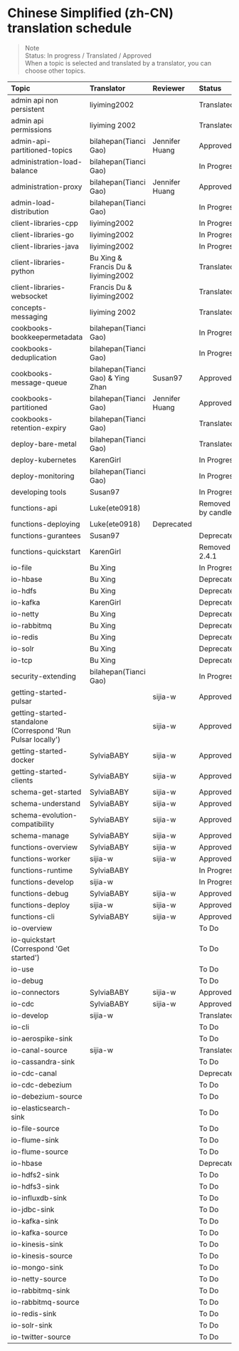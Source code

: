 # Chinese Simplified (zh-CN) translation schedule

> Note  
> Status: In progress / Translated / Approved    
> When a topic is selected and translated by a translator, you can choose other topics.

Topic | Translator | Reviewer | Status 
:-----|:-----------|:---------|:------
admin api non persistent | liyiming2002 |  | Translated
admin api permissions | liyiming 2002 |  | Translated
admin-api-partitioned-topics | bilahepan(Tianci Gao) | Jennifer Huang | Approved 
administration-load-balance | bilahepan(Tianci Gao) | | In Progress
administration-proxy | bilahepan(Tianci Gao) | Jennifer Huang | Approved
admin-load-distribution | bilahepan(Tianci Gao) | | In Progress
client-libraries-cpp | liyiming2002 | | In Progress
client-libraries-go | liyiming2002 | | In Progress
client-libraries-java | liyiming2002 | | In Progress
client-libraries-python | Bu Xing & Francis Du & liyiming2002 | | Translated
client-libraries-websocket | Francis Du & liyiming2002 | | Translated
concepts-messaging | liyiming 2002 | | Translated
cookbooks-bookkeepermetadata | bilahepan(Tianci Gao) | | In Progress
cookbooks-deduplication | bilahepan(Tianci Gao) | | In Progress
cookbooks-message-queue | bilahepan(Tianci Gao) & Ying Zhan | Susan97 | Approved
cookbooks-partitioned | bilahepan(Tianci Gao) | Jennifer Huang | Approved 
cookbooks-retention-expiry | bilahepan(Tianci Gao) | | Translated
deploy-bare-metal | bilahepan(Tianci Gao) | | Translated
deploy-kubernetes | KarenGirl | | In Progress 
deploy-monitoring | bilahepan(Tianci Gao) | | In Progress
developing tools | Susan97 | | In Progress
functions-api | Luke(ete0918) | | Removed by candler
functions-deploying | Luke(ete0918) | Deprecated
functions-gurantees | Susan97 | | Deprecated
functions-quickstart | KarenGirl | | Removed in 2.4.1
io-file | Bu Xing | | In Progress
io-hbase | Bu Xing | | Deprecated
io-hdfs | Bu Xing | | Deprecated
io-kafka | KarenGirl | | Deprecated
io-netty | Bu Xing | | Deprecated
io-rabbitmq | Bu Xing | | Deprecated
io-redis | Bu Xing | | Deprecated
io-solr | Bu Xing | | Deprecated
io-tcp | Bu Xing | | Deprecated
security-extending | bilahepan(Tianci Gao) | | In Progress
getting-started-pulsar |  | sijia-w | Approved
getting-started-standalone (Correspond 'Run Pulsar locally') | | sijia-w | Approved
getting-started-docker | SylviaBABY | sijia-w | Approved
getting-started-clients | SylviaBABY | sijia-w | Approved
schema-get-started | SylviaBABY | sijia-w | Approved
schema-understand | SylviaBABY | sijia-w | Approved
schema-evolution-compatibility | SylviaBABY | sijia-w | Approved
schema-manage | SylviaBABY | sijia-w | Approved
functions-overview | SylviaBABY | sijia-w | Approved
functions-worker | sijia-w | sijia-w | Approved
functions-runtime | SylviaBABY | | In Progress
functions-develop | sijia-w | | In Progress
functions-debug | SylviaBABY | sijia-w | Approved
functions-deploy | sijia-w | sijia-w | Approved
functions-cli | SylviaBABY | sijia-w | Approved
io-overview | | | To Do
io-quickstart (Correspond 'Get started') | | | To Do
io-use | | | To Do
io-debug | | | To Do
io-connectors | SylviaBABY | sijia-w | Approved
io-cdc | SylviaBABY | sijia-w | Approved
io-develop | sijia-w | | Translated
io-cli | | | To Do
io-aerospike-sink | | | To Do
io-canal-source | sijia-w | | Translated
io-cassandra-sink | | | To Do
io-cdc-canal | | | Deprecated
io-cdc-debezium | | | To Do
io-debezium-source | | | To Do
io-elasticsearch-sink | | | To Do
io-file-source | | | To Do
io-flume-sink | | | To Do
io-flume-source | | | To Do
io-hbase | | | Deprecated
io-hdfs2-sink | | | To Do
io-hdfs3-sink | | | To Do
io-influxdb-sink | | | To Do
io-jdbc-sink | | | To Do
io-kafka-sink | | | To Do
io-kafka-source | | | To Do
io-kinesis-sink | | | To Do
io-kinesis-source | | | To Do
io-mongo-sink | | | To Do
io-netty-source | | | To Do
io-rabbitmq-sink | | | To Do
io-rabbitmq-source | | | To Do
io-redis-sink | | | To Do
io-solr-sink | | | To Do
io-twitter-source | | | To Do
